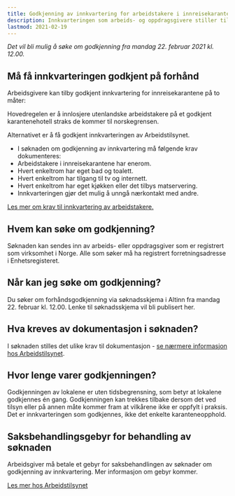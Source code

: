 ```yaml
---
title: Godkjenning av innkvartering for arbeidstakere i innreisekarantene
description: Innkvarteringen som arbeids- og oppdragsgivere stiller til disposisjon for utenlandske arbeidstakere i innreisekarantene, må forhåndsgodkjennes av Arbeidstilsynet.
lastmod: 2021-02-19
---
```


*Det vil bli mulig å søke om godkjenning fra mandag 22. februar 2021 kl. 12.00.*

## Må få innkvarteringen godkjent på forhånd

Arbeidsgivere kan tilby godkjent innkvartering for innreisekarantene på to måter:

Hovedregelen er å innlosjere utenlandske arbeidstakere på et godkjent karantenehotell straks de kommer til norskegrensen.

Alternativet er å få godkjent innkvarteringen av Arbeidstilsynet.

- I søknaden om godkjenning av innkvartering må følgende krav dokumenteres:
- Arbeidstakere i innreisekarantene har enerom.
- Hvert enkeltrom har eget bad og toalett.
- Hvert enkeltrom har tilgang til tv og internett.
- Hvert enkeltrom har eget kjøkken eller det tilbys matservering.
- Innkvarteringen gjør det mulig å unngå nærkontakt med andre.

[Les mer om krav til innkvartering av arbeidstakere.](https://arbeidstilsynet.no/tema/innkvartering-av-arbeidstakere/)

## Hvem kan søke om godkjenning?
Søknaden kan sendes inn av arbeids- eller oppdragsgiver som er registrert som virksomhet i Norge.
Alle som søker må ha registrert forretningsadresse i Enhetsregisteret.

## Når kan jeg søke om godkjenning?
Du søker om forhåndsgodkjenning via søknadsskjema i Altinn fra mandag 22. februar kl. 12.00.
Lenke til søknadsskjema vil bli publisert her.

## Hva kreves av dokumentasjon i søknaden?
I søknaden stilles det ulike krav til dokumentasjon - [se nærmere informasjon hos Arbeidstilsynet](https://arbeidstilsynet.no/tema/innkvartering-av-arbeidstakere/godkjenning-av-innkvartering-for-arbeidstakere-i-innreisekarantene/#Hvakrevesavdokumentasjonis%C3%B8knaden?).

## Hvor lenge varer godkjenningen?
Godkjenningen av lokalene er uten tidsbegrensning, som betyr at lokalene godkjennes én gang.
Godkjenningen kan trekkes tilbake dersom det ved tilsyn eller på annen måte kommer fram at vilkårene ikke er oppfylt i praksis. Det er innkvarteringen som godkjennes, ikke det enkelte karanteneopphold.

## Saksbehandlingsgebyr for behandling av søknaden
Arbeidsgiver må betale et gebyr for saksbehandlingen av søknader om godkjenning av innkvartering. Mer informasjon om gebyr kommer.

[Les mer hos Arbeidstilsynet](https://arbeidstilsynet.no/tema/innkvartering-av-arbeidstakere/godkjenning-av-innkvartering-for-arbeidstakere-i-innreisekarantene/)
